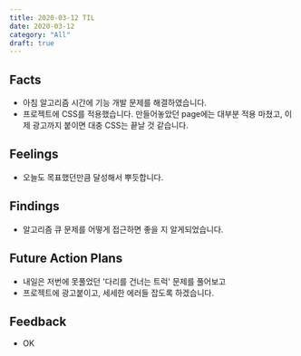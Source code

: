 ```yaml
---
title: 2020-03-12 TIL
date: 2020-03-12
category: "All"
draft: true
---
```


## Facts

- 아침 알고리즘 시간에 기능 개발 문제를 해결하였습니다.
- 프로젝트에 CSS를 적용했습니다. 만들어놓았던 page에는 대부분 적용 마쳤고, 이제 광고까지 붙이면 대충 CSS는 끝날 것 같습니다.

## Feelings

- 오늘도 목표했던만큼 달성해서 뿌듯합니다.

## Findings

- 알고리즘 큐 문제를 어떻게 접근하면 좋을 지 알게되었습니다.

## Future Action Plans

- 내일은 저번에 못풀었던 '다리를 건너는 트럭' 문제를 풀어보고
- 프로젝트에 광고붙이고, 세세한 에러들 잡도록 하겠습니다.

## Feedback

- OK
